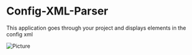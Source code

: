 # Config-XML-Parser
This application goes through your project and displays elements in the config xml

![Picture](https://github.com/codeNovels/Project-Config-XML-Parser/blob/master/projectScreen.png)
